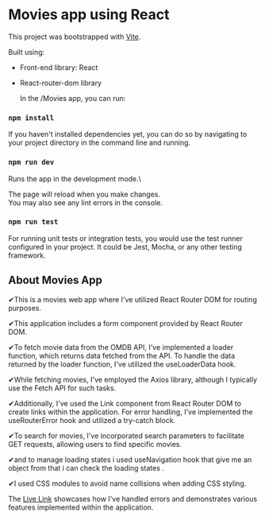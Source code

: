 

# Movies app using React

This project was bootstrapped with [Vite](https://vitejs.dev/).

Built using:

- Front-end library: React
- React-router-dom library

  In the /Movies app, you can run:

### `npm install`
If you haven't installed dependencies yet, you can do so by navigating to your project directory in the command line and running.

### `npm run dev`

Runs the app in the development mode.\

The page will reload when you make changes.\
You may also see any lint errors in the console.

### `npm run test`
For running unit tests or integration tests, you would use the test runner configured in your project. 
It could be Jest, Mocha, or any other testing framework.


## About Movies App 

✔This is a movies web app where I've utilized React Router DOM for routing purposes. 



✔This application includes a form component provided by React Router DOM. 



✔To fetch movie data from the OMDB API, I've implemented a loader function, which returns data fetched from the API. To handle the data returned by the loader function, I've utilized the useLoaderData hook.



✔While fetching movies, I've employed the Axios library, although I typically use the Fetch API for such tasks. 



✔Additionally, I've used the Link component from React Router DOM to create links within the application. For error handling, I've implemented the useRouterError hook and utilized a try-catch block.



✔To search for movies, I've incorporated search parameters to facilitate GET requests, allowing users to find specific movies. 



✔and to manage loading states i used useNavigation hook that give me an object from that i can check the loading states .

✔I used CSS modules to avoid name collisions when adding CSS styling.


The  [Live Link](https://movies-fetch-webapp.netlify.app/)
  showcases how I've handled errors and demonstrates various features implemented within the application. 







